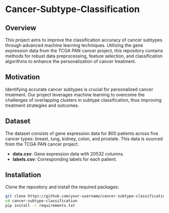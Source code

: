 # Cancer-Subtype-Classification
## Overview
This project aims to improve the classification accuracy of cancer subtypes through advanced machine learning techniques. Utilizing the gene expression data from the TCGA PAN cancer project, this repository contains methods for robust data preprocessing, feature selection, and classification algorithms to enhance the personalization of cancer treatment.

## Motivation
Identifying accurate cancer subtypes is crucial for personalized cancer treatment. Our project leverages machine learning to overcome the challenges of overlapping clusters in subtype classification, thus improving treatment strategies and outcomes.

## Dataset
The dataset consists of gene expression data for 800 patients across five cancer types: breast, lung, kidney, colon, and prostate. This data is sourced from the TCGA PAN cancer project.

- **data.csv**: Gene expression data with 20532 columns.
- **labels.csv**: Corresponding labels for each patient.

## Installation
Clone the repository and install the required packages:

```bash
git clone https://github.com/your-username/cancer-subtype-classification.git
cd cancer-subtype-classification
pip install -r requirements.txt
